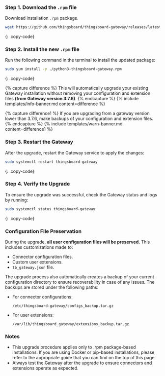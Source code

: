 ### Step 1. Download the `.rpm` file

Download installation `.rpm` package.

```bash
wget https://github.com/thingsboard/thingsboard-gateway/releases/latest/download/python3-thingsboard-gateway.rpm
````
{: .copy-code}

### Step 2. Install the new `.rpm` file

Run the following command in the terminal to install the updated package:

```bash
sudo yum install -y ./python3-thingsboard-gateway.rpm
```
{: .copy-code}

{% capture difference %}
This will automatically upgrade your existing Gateway installation without removing your configuration and 
extension files **(from Gateway version 3.7.6)**.
{% endcapture %}
{% include templates/info-banner.md content=difference %}

{% capture difference1 %}
If you are upgrading from a gateway version lower than 3.7.6, make backups of your configuration and extension files.
{% endcapture %}
{% include templates/warn-banner.md content=difference1 %}

### Step 3. Restart the Gateway

After the upgrade, restart the Gateway service to apply the changes:

```bash
sudo systemctl restart thingsboard-gateway
```
{: .copy-code}

### Step 4. Verify the Upgrade

To ensure the upgrade was successful, check the Gateway status and logs by running:

```bash
sudo systemctl status thingsboard-gateway
```
{: .copy-code}

### Configuration File Preservation

During the upgrade, **all user configuration files will be preserved.** This includes customizations made to:
- Connector configuration files.
- Custom user extensions.
- `tb_gateway.json` file.

The upgrade process also automatically creates a backup of your current configuration directory to ensure 
recoverability in case of any issues. The backups are stored under the following paths:

- For connector configurations:
  ```
  /etc/thingsboard-gateway/configs_backup.tar.gz
  ```

- For user extensions:
  ```
  /var/lib/thingsboard_gateway/extensions_backup.tar.gz
  ```

### Notes

- This upgrade procedure applies only to .rpm package-based installations. If you are using Docker or pip-based 
  installations, please refer to the appropriate guide that you can find on the top of this page.
- Always test the Gateway after the upgrade to ensure connectors and extensions operate as expected.
